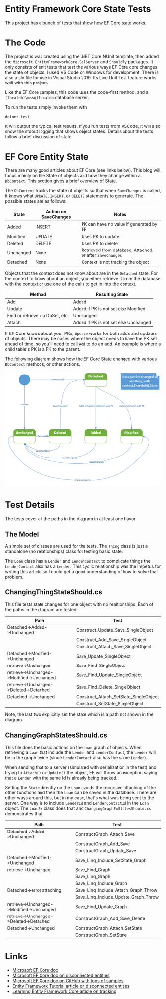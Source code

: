 # Entity Framework Core State Tests
This project has a bunch of tests that show how EF Core state works.

# The Code
The project is was created using the .NET Core NUnit template, then added the `Microsoft.EntityFrameworkCore.SqlServer` and `Shouldly` packages.  It only consists of unit tests that test the various ways EF Core core changes the state of objects.  I used VS Code on Windows for development.  There is also a sln file for use in Visual Studio 2019.  Its Live Unit Test feature works well with this project.

Like the EF Core samples, this code uses the code-first method, and a `(localdb)\mssqllocaldb` database server.

To run the tests simply invoke them with
```powershell
dotnet test
```
It will output the typical test results.  If you run tests from VSCode, it will also show the stdout logging that shows object states.  Details about the tests follow a brief discussion of state.

# EF Core Entity State
There are many good articles about EF Core (see links below).  This blog will focus mainly on the State of objects and how they change within a `DbContext`.  This section gives a brief overview of State.

The `DbContext` tracks the state of objects so that when `SaveChanges` is called, it knows what `UPDATE`, `INSERT`, or `DELETE` statements to generate.  The possible states are as follows:

|State     |Action on SaveChanges |Notes
|----------|----------------------|-----
|Added     |INSERT|PK can have no value if generated by EF
|Modified  |UPDATE|Uses PK to update
|Deleted   |DELETE|Uses PK to delete
|Unchanged |None|Retrieved from database, Attached, or after `SaveChanges`
|Detached  |None|Context is not tracking the object

Objects that the context does not know about are in the `Detached` state.  For the context to know about an object, you either retrieve it from the database with the context or use one of the calls to get in into the context.

|Method    |Resulting State
|----------|-----------------------
|Add       |Added
|Update    |Added if PK is not set else Modified
|Find or retrieve via DbSet, etc.|Unchanged
|Attach    |Added if PK is not set else Unchanged

If EF Core knows about your PKs, `Update` works for both adds and updates of objects.  There may be cases where the object needs to have the PK set ahead of time, so you'll need to call `Add` to do an add.  An example is where a child table's PK is a FK to the parent.

The following diagram shows how the EF Core State changed with various `DbContext` methods, or other actions.

![test](./doc/State.png)

# Test Details
The tests cover all the paths in the diagram in at least one flavor.

## The Model
A simple set of classes are used for the tests.  The `Thing` class is just a standalone (no relationships) class for testing basic state.

The `Loan` class has a `Lender` and `LenderContact` to complicate things the `LenderContact` also has a `Lender`.  This cyclic relationship was the impetus for writing this article so I could get a good understanding of how to solve that problem.

## ChangingThingStateShould.cs
This file tests state changes for one object with no realtionships.  Each of the paths in the diagram are tested.

|Path    |Test
|----------|-----------------------
|Detached->Added->Unchanged|Construct_Update_Save_SingleObject
||Construct_Add_Save_SingleObject
||Construct_Attach_Save_SingleObject
|Detached->Modified->Unchanged|Save_Update_SingleObject
|retrieve->Unchanged|Save_Find_SingleObject
|retrieve->Unchanged->Modified->Unchanged|Save_Find_Update_SingleObject
|retrieve->Unchanged->Deleted->Detached|Save_Find_Delete_SingleObject
|Detached->Unchanged|Construct_Attach_SetState_SingleObject
||Construct_SetState_SingleObject

Note, the last two explicitly set the state which is a path not shown in the diagram.

## ChangingGraphStatesShould.cs
This file does the basic actions on the `Loan` graph of objects.  When retrieving a `Loan` that include the `Lender` and `LenderContact`, the `Lender` will be in the graph twice (since `LenderContact` also has the same `Lender`).

When sending that to a server (simulated with serialization in the test) and trying to `Attach()` or `Update()` the object, EF will throw an exception saying that a `Lender` with the same Id is already being tracked.

Setting the `State` directly on the `Loan` avoids the recursive attaching of the other functions and then the `Loan` can be saved in the database.  There are other ways around this, but in my case, that's what was being sent to the server.  One way is to include `LenderId` and `LenderContactId` in the `Loan` object.  The `LoanEx` class does that and `ChangingGraphExStatesShould.cs` demonstrates that.

|Path    |Test
|----------|-----------------------
|Detached->Added->Unchanged|ConstructGraph_Attach_Save
||ConstructGraph_Add_Save
||ConstructGraph_Update_Save
|Detached->Modified->Unchanged|Save_Linq_Include_SetState_Graph
|retrieve->Unchanged|Save_Find_Graph
||Save_Linq_Graph
||Save_Linq_Include_Graph
|Detached->error attaching|Save_Linq_Include_Attach_Graph_Throw
||Save_Linq_Include_Update_Graph_Throw
|retrieve->Unchanged->Modified->Unchanged|Save_Find_Update_Graph
|retrieve->Unchanged->Deleted->Detached|ConstructGraph_Add_Save_Delete
|Detached->Unchanged|ConstructGraph_Attach_SetState
||ConstructGraph_SetState


# Links
* [Microsoft EF Core doc](https://docs.microsoft.com/en-us/ef/core/)
* [Microsoft EF Core doc on disconnected entities](https://docs.microsoft.com/en-us/ef/core/saving/disconnected-entities)
* [Microsoft EF Core doc on GitHub with tons of samples](https://github.com/aspnet/EntityFramework.Docs)
* [Entity Framework Tutorial article on disconnected entities](https://www.entityframeworktutorial.net/efcore/working-with-disconnected-entity-graph-ef-core.aspx)
* [Learning Entity Framework Core article on tracking](https://www.learnentityframeworkcore.com/dbcontext/change-tracker)